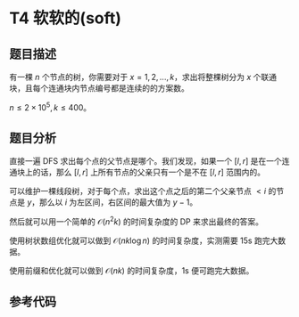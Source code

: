 # T4 软软的(soft)

## 题目描述

有一棵 $n$ 个节点的树，你需要对于 $x = 1, 2, ..., k$，求出将整棵树分为 $x$ 个联通块，且每个连通块内节点编号都是连续的的方案数。

$n\leq 2\times 10^5, k\leq 400$。

## 题目分析

直接一遍 DFS 求出每个点的父节点是哪个。我们发现，如果一个 $[l, r]$ 是在一个连通块上的话，那么 $[l, r]$ 上所有节点的父亲只有一个是不在 $[l, r]$ 范围内的。

可以维护一棵线段树，对于每个点，求出这个点之后的第二个父亲节点 $<i$ 的节点是 $y$，那么以 $i$ 为左区间，右区间的最大值为 $y - 1$。

然后就可以用一个简单的 $\mathcal{O}(n^2k)$ 的时间复杂度的 DP 来求出最终的答案。

使用树状数组优化就可以做到 $\mathcal{O}(nk\log n)$ 的时间复杂度，实测需要 15s 跑完大数据。

使用前缀和优化就可以做到 $\mathcal{O}(nk)$ 的时间复杂度，1s 便可跑完大数据。

## 参考代码

```cpp

```
